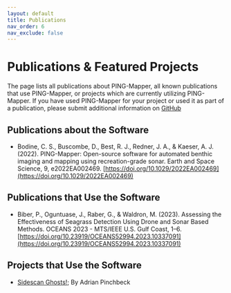 ```yaml
---
layout: default
title: Publications
nav_order: 6
nav_exclude: false
---
```


# Publications & Featured Projects

The page lists all publications about PING-Mapper, all known publications that use PING-Mapper, or projects which are currently utilizing PING-Mapper. If you have used PING-Mapper for your project or used it as part of a publication, please submit additional information on [GitHub](https://github.com/CameronBodine/PINGMapper/discussions/76)

## Publications about the Software

- Bodine, C. S., Buscombe, D., Best, R. J., Redner, J. A., & Kaeser, A. J. (2022). PING-Mapper: Open-source software for automated benthic imaging and mapping using recreation-grade sonar. Earth and Space Science, 9, e2022EA002469. [https://doi.org/10.1029/2022EA002469](https://doi.org/10.1029/2022EA002469)

## Publications that Use the Software

- Biber, P., Oguntuase, J., Raber, G., & Waldron, M. (2023). Assessing the Effectiveness of Seagrass Detection Using Drone and Sonar Based Methods. OCEANS 2023 - MTS/IEEE U.S. Gulf Coast, 1–6. [https://doi.org/10.23919/OCEANS52994.2023.10337091](https://doi.org/10.23919/OCEANS52994.2023.10337091)

## Projects that Use the Software

- [Sidescan Ghosts!](https://github.com/CameronBodine/PINGMapper/discussions/76#discussioncomment-6929745); By Adrian Pinchbeck